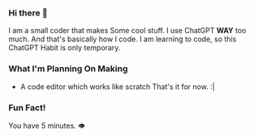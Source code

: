 ### Hi there 👋

I am a small coder that makes Some cool stuff.
I use ChatGPT **WAY** too much. And that's basically how I code.
I am learning to code, so this ChatGPT Habit is only temporary.

### What I'm Planning On Making
- A code editor which works like scratch
That's it for now. :|

### Fun Fact!
You have 5 minutes. 👁
